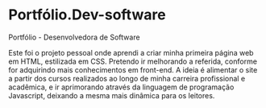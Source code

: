 # Portfólio.Dev-software
Portfólio - Desenvolvedora de Software

Este foi o projeto pessoal onde aprendi a criar minha primeira página web em HTML, estilizada em CSS. Pretendo ir melhorando a referida, conforme for adquirindo mais conhecimentos em front-end. A ideia é alimentar o site a partir dos cursos realizados ao longo de minha carreira profissional e acadêmica, e ir aprimorando através da linguagem de programação Javascript, deixando a mesma mais dinâmica para os leitores.
